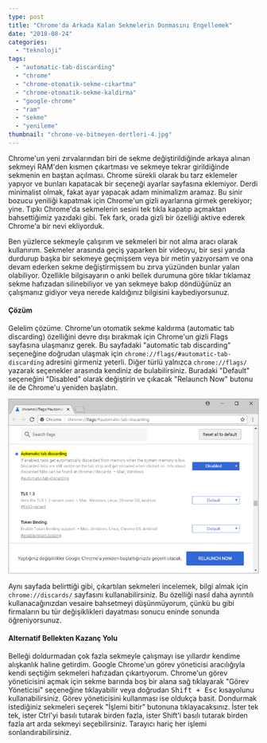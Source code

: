 ```yaml
---
type: post
title: "Chrome'da Arkada Kalan Sekmelerin Donmasını Engellemek"
date: "2018-08-24"
categories: 
  - "teknoloji"
tags: 
  - "automatic-tab-discarding"
  - "chrome"
  - "chrome-otomatik-sekme-cikartma"
  - "chrome-otomatik-sekme-kaldirma"
  - "google-chrome"
  - "ram"
  - "sekme"
  - "yenileme"
thumbnail: "chrome-ve-bitmeyen-dertleri-4.jpg"
---
```


Chrome'un yeni zırvalarından biri de sekme değiştirildiğinde arkaya alınan sekmeyi RAM'den kısmen çıkartması ve sekmeye tekrar girildiğinde sekmenin en baştan açılması. Chrome sürekli olarak bu tarz eklemeler yapıyor ve bunları kapatacak bir seçeneği ayarlar sayfasına eklemiyor. Derdi minimalist olmak, fakat ayar yapacak adam minimalizm aramaz. Bu sinir bozucu yeniliği kapatmak için Chrome'un gizli ayarlarına girmek gerekiyor; yine. Tıpkı Chrome'da sekmelerin sesini tek tıkla kapatıp açmaktan bahsettiğimiz yazıdaki gibi. Tek fark, orada gizli bir özelliği aktive ederek Chrome'a bir nevi ekliyorduk.

Ben yüzlerce sekmeyle çalışırım ve sekmeleri bir not alma aracı olarak kullanırım. Sekmeler arasında geçiş yaparken bir videoyu, bir sesi yarıda durdurup başka bir sekmeye geçmişsem veya bir metin yazıyorsam ve ona devam ederken sekme değiştirmişsem bu zırva yüzünden bunlar yalan olabiliyor. Özellikle bilgisayarın o anki bellek durumuna göre tıklar tıklamaz sekme hafızadan silinebiliyor ve yan sekmeye bakıp döndüğünüz an çalışmanız gidiyor veya nerede kaldığınız bilgisini kaybediyorsunuz.

#### Çözüm

Gelelim çözüme. Chrome'un otomatik sekme kaldırma (automatic tab discarding) özelliğini devre dışı bırakmak için Chrome'un gizli Flags sayfasına ulaşmanız gerek. Bu sayfadaki "automatic tab discarding" seçeneğine doğrudan ulaşmak için `chrome://flags/#automatic-tab-discarding` adresini girmeniz yeterli. Diğer türlü yalnızca `chrome://flags/` yazarak seçenekler arasında kendiniz de bulabilirsiniz. Buradaki "Default" seçeneğini "Disabled" olarak değiştirin ve çıkacak "Relaunch Now" butonu ile de Chrome'u yeniden başlatın.

![Chrome otomatik sayfa yenilemesini engellemek](images/chrome-automatic-tab-discarding-cozumu.png)

Aynı sayfada belirttiği gibi, çıkartılan sekmeleri incelemek, bilgi almak için `chrome://discards/` sayfasını kullanabilirsiniz. Bu özelliği nasıl daha ayrıntılı kullanacağınızdan vesaire bahsetmeyi düşünmüyorum, çünkü bu gibi firmaların bu tür değişiklikleri dayatması sonucu eninde sonunda öğreniyorsunuz.

#### Alternatif Bellekten Kazanç Yolu

Belleği doldurmadan çok fazla sekmeyle çalışmayı ise yıllardır kendime alışkanlık haline getirdim. Google Chrome'un görev yöneticisi aracılığıyla kendi seçtiğim sekmeleri hafızadan çıkartıyorum. Chrome'un görev yöneticisini açmak için sekme barında boş bir alana sağ tıklayarak "Görev Yöneticisi" seçeneğine tıklayabilir veya doğrudan <kbd>Shift + Esc</kbd> kısayolunu kullanabilirsiniz. Görev yöneticisini kullanması ise oldukça basit. Dondurmak istediğiniz sekmeleri seçerek "İşlemi bitir" butonuna tıklayacaksınız. İster tek tek, ister Ctrl'yi basılı tutarak birden fazla, ister Shift'i basılı tutarak birden fazla art arda sekmeyi seçebilirsiniz. Tarayıcı hariç her işlemi sonlandırabilirsiniz.
